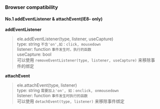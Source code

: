 ### Browser compatibility
#### No.1 addEventListener & attachEvent(IE8- only)
**addEventListener**   
> ele.addEventListener(type, listener, useCapture)   
>     type: string               `不含'on',如：click, mousedown`   
>     listener: function         `事件发生时，执行的函数`   
>     useCapture: bool              
可以使用 `removeEventListener(type, listener, useCapture)` 来移除事件的绑定

**attachEvent** 
> ele.attachEvent(type, listener)  
>     type: string               `需要加上'on', 如：onclick, onmousedown`   
>     listener: function         `事件发生时执行的函数`   
可以使用 `detachEvent(type, listener)` 来移除事件绑定   

